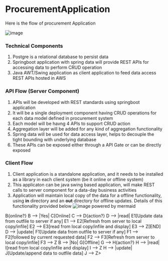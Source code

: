 # ProcurementApplication
Here is the flow of procurement Application

![image](https://user-images.githubusercontent.com/4353354/136660769-cfbe0bd6-71de-47bb-b41e-3df7cf5da647.png)

### Technical Components
1. Postgre is a relational database to persist data
2. Springboot application with spring data will provide REST APIs for accessing data to perform CRUD operation
3. Java AWT/Swing application as client application to feed data access REST APIs hosted in AWS

### API Flow (Server Component)
1. APIs will be developed with REST standards using springboot application
2. It will be a single deployment component having CRUD operations for each data model defined in procurement system
3. Each model will be havng 4 APIs to support CRUD action
4. Aggregation layer will be added for any kind of aggregation functionality
5. Spring data will be used for data access layer, helps to decouple the tight bounding with underlying database 
6. These APIs can be exposed either through a API Gate or can be directly exposed

### Client Flow
1. Client application is a standalone application, and it needs to be installed as a library in each client system (be it online or offline system)
2. This applicaton can be java swing based application, will make REST calls to server component for a data-day business activities
3. Application will maintain local copy of the data for a offline functionality, using <b>in</b> directory and an <b>out</b> directory for offline updates. Details of this functionality provided below
![image](https://user-images.githubusercontent.com/4353354/136665269-1121bd71-2c00-4911-b014-e9c3919de17e.png)
powered by mermaid
<graph TD>
   <A[client request] --> B{online?}
	B --> |Yes| C[Online]
    C --> D{action?}
	D --> |read| E1[Update data from outfile to server if any]
    E1 --> E2[Refresh from server to local copy/infile]
    E2 --> E3[read from local copy/infile and display]
    E3 --> Z[END]
	D --> |update| F1[Update data from outfile to server if any]
    F1 --> F2[followed by current requested data]
    F2 --> F3[Refresh from server to local copy/infile]
    F3 --> Z
	B --> |No| G[Offline]
	G --> H{action?}
	H --> |read| I[read from local copy/infile and display]
	I --> Z
	H --> |update| J[Update/append data to outfile data]
	J --> Z>
